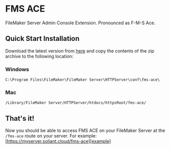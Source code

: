# FMS ACE

FileMaker Server Admin Console Extension. Pronounced as F-M-S Ace.

## Quick Start Installation

Download the latest version from [here][zip] and copy the contents of the zip archive to the following location:

[zip]: https://github.com/soliantconsulting/fms-ace/raw/master/built-files/fms-ace.zip

### Windows
```
C:\Program Files\FileMaker\FileMaker Server\HTTPServer\conf\fms-ace\
```

### Mac
```
/Library/FileMaker Server/HTTPServer/htdocs/httpsRoot/fms-ace/
```

## That's it!

Now you should be able to access FMS ACE on your FileMaker Server at the `/fms-ace` route on your server. For example: [https://myserver.soliant.cloud/fms-ace][example]

[example]: https://myserver.soliant.cloud/fms-ace

